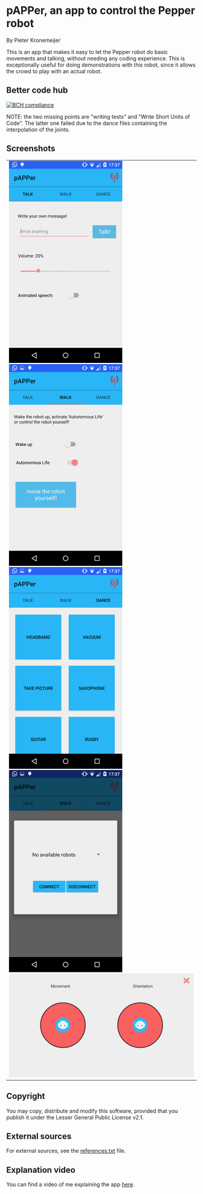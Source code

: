 # pAPPer, an app to control the Pepper robot

By Pieter Kronemeijer

This is an app that makes it easy to let the Pepper robot do basic movements and talking, without needing any coding experience. This is exceptionally useful for doing demonstrations with this robot, since it allows the crowd to play with an actual robot.

## Better code hub
[![BCH compliance](https://bettercodehub.com/edge/badge/P1eter/pAPPer?branch=master)](https://bettercodehub.com/)

NOTE: the two missing points are "writing tests" and "Write Short Units of Code". The latter one failed due to the dance files containing the interpolation of the joints.

## Screenshots
<table>
  <tr>
    <td>
      <img src="https://github.com/P1eter/pAPPer/blob/master/doc/talk.png?raw=true" width="300">
      <img src="https://github.com/P1eter/pAPPer/blob/master/doc/move.png?raw=true" width="300">
      <img src="https://github.com/P1eter/pAPPer/blob/master/doc/dance.png?raw=true" width="300">
      <img src="https://github.com/P1eter/pAPPer/blob/master/doc/connect.png?raw=true" width="300">
      <img src="https://github.com/P1eter/pAPPer/blob/master/doc/joysticks.png?raw=true" width="600">
    </td>
  </tr>
</table>


## Copyright
You may copy, distribute and modify this software, provided that you publish it under the Lesser General Public License v2.1.

## External sources
For external sources, see the [references.txt](references.txt) file.

## Explanation video
You can find a video of me explaining the app [here](https://youtu.be/k74t3WVZMIo).